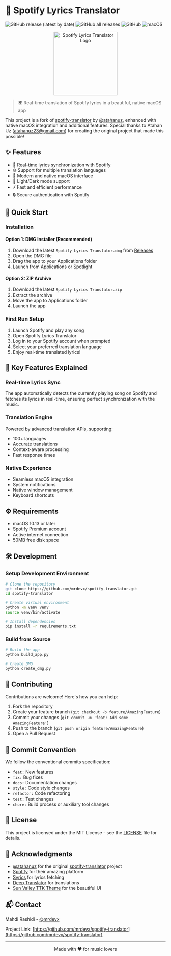 # 🎵 Spotify Lyrics Translator

![GitHub release (latest by date)](https://img.shields.io/github/v/release/mrdevx/spotify-translator)
![GitHub all releases](https://img.shields.io/github/downloads/mrdevx/spotify-translator/total)
![GitHub](https://img.shields.io/github/license/mrdevx/spotify-translator)
![macOS](https://img.shields.io/badge/macOS-10.13%2B-blue)

<p align="center">
  <img src="app_icon.icns" alt="Spotify Lyrics Translator Logo" width="200">
</p>

> 🌍 Real-time translation of Spotify lyrics in a beautiful, native macOS app

This project is a fork of [spotify-translator](https://github.com/atahanuz/spotify-translator) by [@atahanuz](https://github.com/atahanuz), enhanced with native macOS integration and additional features. Special thanks to Atahan Uz (atahanuz23@gmail.com) for creating the original project that made this possible!

## ✨ Features

- 🔄 Real-time lyrics synchronization with Spotify
- 🌐 Support for multiple translation languages
- 🎨 Modern and native macOS interface
- 🌙 Light/Dark mode support
- ⚡️ Fast and efficient performance
- 🔒 Secure authentication with Spotify

## 🚀 Quick Start

### Installation

#### Option 1: DMG Installer (Recommended)

1. Download the latest `Spotify Lyrics Translator.dmg` from [Releases](https://github.com/mrdevx/spotify-translator/releases)
2. Open the DMG file
3. Drag the app to your Applications folder
4. Launch from Applications or Spotlight

#### Option 2: ZIP Archive

1. Download the latest `Spotify Lyrics Translator.zip`
2. Extract the archive
3. Move the app to Applications folder
4. Launch the app

### First Run Setup

1. Launch Spotify and play any song
2. Open Spotify Lyrics Translator
3. Log in to your Spotify account when prompted
4. Select your preferred translation language
5. Enjoy real-time translated lyrics!

## 🌟 Key Features Explained

### Real-time Lyrics Sync

The app automatically detects the currently playing song on Spotify and fetches its lyrics in real-time, ensuring perfect synchronization with the music.

### Translation Engine

Powered by advanced translation APIs, supporting:

- 100+ languages
- Accurate translations
- Context-aware processing
- Fast response times

### Native Experience

- Seamless macOS integration
- System notifications
- Native window management
- Keyboard shortcuts

## ⚙️ Requirements

- macOS 10.13 or later
- Spotify Premium account
- Active internet connection
- 50MB free disk space

## 🛠️ Development

### Setup Development Environment

```bash
# Clone the repository
git clone https://github.com/mrdevx/spotify-translator.git
cd spotify-translator

# Create virtual environment
python -m venv venv
source venv/bin/activate

# Install dependencies
pip install -r requirements.txt
```

### Build from Source

```bash
# Build the app
python build_app.py

# Create DMG
python create_dmg.py
```

## 🤝 Contributing

Contributions are welcome! Here's how you can help:

1. Fork the repository
2. Create your feature branch (`git checkout -b feature/AmazingFeature`)
3. Commit your changes (`git commit -m 'feat: Add some AmazingFeature'`)
4. Push to the branch (`git push origin feature/AmazingFeature`)
5. Open a Pull Request

## 📝 Commit Convention

We follow the conventional commits specification:

- `feat:` New features
- `fix:` Bug fixes
- `docs:` Documentation changes
- `style:` Code style changes
- `refactor:` Code refactoring
- `test:` Test changes
- `chore:` Build process or auxiliary tool changes

## 📜 License

This project is licensed under the MIT License - see the [LICENSE](LICENSE) file for details.

## 🙏 Acknowledgments

- [@atahanuz](https://github.com/atahanuz) for the original [spotify-translator](https://github.com/atahanuz/spotify-translator) project
- [Spotify](https://spotify.com) for their amazing platform
- [Syrics](https://github.com/akashrchandran/syrics) for lyrics fetching
- [Deep Translator](https://github.com/nidhaloff/deep-translator) for translations
- [Sun Valley TTK Theme](https://github.com/rdbende/Sun-Valley-ttk-theme) for the beautiful UI

## 📬 Contact

Mahdi Rashidi - [@mrdevx](https://github.com/mrdevx)

Project Link: [https://github.com/mrdevx/spotify-translator](https://github.com/mrdevx/spotify-translator)

---

<p align="center">
Made with ❤️ for music lovers
</p>

